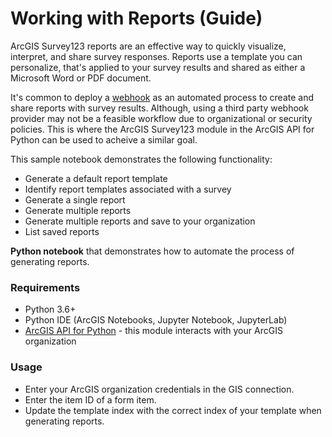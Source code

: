 # Working with Reports (Guide)

ArcGIS Survey123 reports are an effective way to quickly visualize, interpret, and share survey responses. Reports use a template you can personalize, that's applied to your survey results and shared as either a Microsoft Word or PDF document.

It's common to deploy a [webhook](https://doc.arcgis.com/en/survey123/browser/create-surveys/webhooks.htm) as an automated process to create and share reports with survey results. Although, using a third party webhook provider may not be a feasible workflow due to organizational or security policies. This is where the ArcGIS Survey123 module in the ArcGIS API for Python can be used to acheive a similar goal.

This sample notebook demonstrates the following functionality:

- Generate a default report template
- Identify report templates associated with a survey
- Generate a single report
- Generate multiple reports
- Generate multiple reports and save to your organization
- List saved reports 

**Python notebook** that demonstrates how to automate the process of generating reports.  

### Requirements
- Python 3.6+
- Python IDE (ArcGIS Notebooks, Jupyter Notebook, JupyterLab)
- [ArcGIS API for Python](https://developers.arcgis.com/python/) - this module interacts with your ArcGIS organization

### Usage
- Enter your ArcGIS organization credentials in the GIS connection.
- Enter the item ID of a form item.
- Update the template index with the correct index of your template when generating reports.
